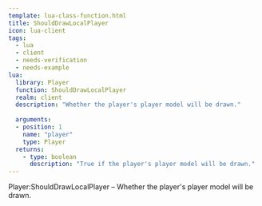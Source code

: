 ```yaml
---
template: lua-class-function.html
title: ShouldDrawLocalPlayer
icon: lua-client
tags:
  - lua
  - client
  - needs-verification
  - needs-example
lua:
  library: Player
  function: ShouldDrawLocalPlayer
  realm: client
  description: "Whether the player's player model will be drawn."
  
  arguments:
  - position: 1
    name: "player"
    type: Player
  returns:
    - type: boolean
      description: "True if the player's player model will be drawn."
---
```


<div class="lua__search__keywords">
Player:ShouldDrawLocalPlayer &#x2013; Whether the player's player model will be drawn.
</div>

